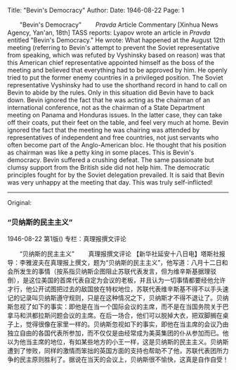 Title: "Bevin's Democracy"
Author:
Date: 1946-08-22
Page: 1

　　"Bevin's Democracy"
　　*Pravda* Article Commentary
    [Xinhua News Agency, Yan'an, 18th] TASS reports: Lyapov wrote an article in *Pravda* entitled "Bevin's Democracy." He wrote: What happened at the August 12th meeting (referring to Bevin's attempt to prevent the Soviet representative from speaking, which was refuted by Vyshinsky based on reason) was that this American chief representative appointed himself as the boss of the meeting and believed that everything had to be approved by him. He openly tried to put the former enemy countries in a privileged position. The Soviet representative Vyshinsky had to use the shorthand record in hand to call on Bevin to abide by the rules. Only in this situation did Bevin have to back down. Bevin ignored the fact that he was acting as the chairman of an international conference, not as the chairman of a State Department meeting on Panama and Honduras issues. In the latter case, they can take off their coats, put their feet on the table, and feel very much at home. Bevin ignored the fact that the meeting he was chairing was attended by representatives of independent and free countries, not just servants who often become part of the Anglo-American bloc. He thought that his position as chairman was like a petty king in some places. This is Bevin's democracy. Bevin suffered a crushing defeat. The same passionate but clumsy support from the British side did not help him. The democratic principles fought for by the Soviet delegation prevailed. It is said that Bevin was very unhappy at the meeting that day. This was truly self-inflicted!



<hr /> 

Original: 


### “贝纳斯的民主主义”

1946-08-22
第1版()
专栏：真理报撰文评论

　　“贝纳斯的民主主义”
　　真理报撰文评论
    【新华社延安十八日电】塔斯社报导：李雅波夫在真理报上撰文，题为“贝纳斯的民主主义”，他写道：八月十二日和会所发生的事情（按系指贝纳斯企图阻止苏联代表发言，但为维辛斯基据理驳倒），是这位美国的首席代表自定为会议的老板，并且认为一切事情都要经他允许才行，他公开试图把过去的敌国放在特权地位，苏联代表维辛斯基不得不以手头速记的记录叫贝纳斯遵守规则，只是在这种情况之下，贝纳斯才不得不退让了。贝纳斯忽视了如下的事实：即他是在当一个国际会议的主席，而不是在当国务院关于巴拿马和洪都拉斯问题会议的主席。在后一场合，他们可以脱掉大衣，把双脚搁在桌子上，觉得很像在家里一样的。贝纳斯忽视如下的事实，即他在当主席的会议乃由独立自由的各国代表所参加，而不仅仅是由经常成为美英集团的仆从参加而已。他以为他当主席的地位，有如某些地方的小王一样，这是贝纳斯的民主主义。贝纳斯遭到了惨败，同样的激情而笨拙的英国方面的支持也帮助不了他，苏联代表团所力争的民主原则胜利了。据说在当天的会议上，贝纳斯很不愉快，这真是自作自受！
